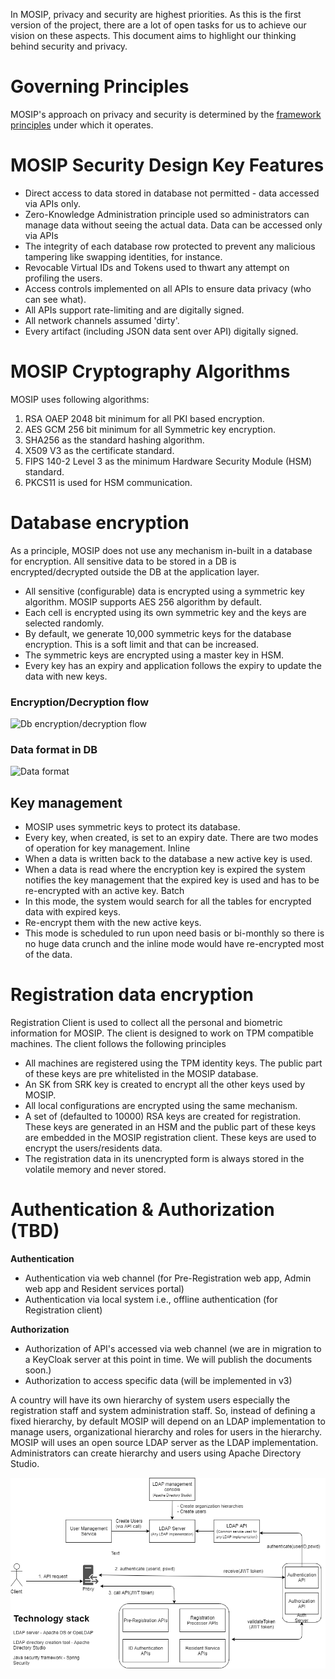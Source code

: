 In MOSIP, privacy and security are highest priorities. As this is the first version of the project, there are a lot of open tasks for us to achieve our vision on these aspects. This document aims to highlight our thinking behind security and privacy.

# Governing Principles
MOSIP's approach on privacy and security is determined by the [framework principles](https://www.mosip.io/uploads/resources/5cc84b0a08284Country%20Engagement%20Principles_v2.pdf) under which it operates.

# MOSIP Security Design Key Features

- Direct access to data stored in database not permitted - data accessed via APIs only.
- Zero-Knowledge Administration principle used so administrators can manage data without seeing the actual data. Data can be accessed only via APIs
- The integrity of each database row protected to prevent any malicious tampering like swapping identities, for instance.
- Revocable Virtual IDs and Tokens used to thwart any attempt on profiling the users.
- Access controls implemented on all APIs to ensure data privacy (who can see what).
- All APIs support rate-limiting and are digitally signed.
- All network channels assumed 'dirty'.
- Every artifact (including JSON data sent over API) digitally signed.

# MOSIP Cryptography Algorithms
MOSIP uses following algorithms:
1. RSA OAEP 2048 bit minimum for all PKI based encryption.
2. AES GCM 256 bit minimum for all Symmetric key encryption.
3. SHA256 as the standard hashing algorithm.
4. X509 V3 as the certificate standard.
5. FIPS 140-2 Level 3 as the minimum Hardware Security Module (HSM) standard.
6. PKCS11 is used for HSM communication.

# Database encryption
As a principle, MOSIP does not use any mechanism in-built in a database for encryption. All sensitive data to be stored in a DB is encrypted/decrypted outside the DB at the application layer.

- All sensitive (configurable) data is encrypted using a symmetric key algorithm. MOSIP supports AES 256 algorithm by default. 
- Each cell is encrypted using its own symmetric key and the keys are selected randomly.
- By default, we generate 10,000 symmetric keys for the database encryption. This is a soft limit and that can be increased.
- The symmetric keys are encrypted using a master key in HSM. 
- Every key has an expiry and application follows the expiry to update the data with new keys.

### Encryption/Decryption flow
![Db encryption/decryption flow](_images/arch_diagrams/DTO_encryption.png)

### Data format in DB
![Data format](_images/arch_diagrams/Indexed_Encrypted_Data_Format.png)

## Key management
- MOSIP uses symmetric keys to protect its database.
- Every key, when created, is set to an expiry date.
There are two modes of operation for key management.
Inline
- When a data is written back to the database a new active key is used.
- When a data is read where the encryption key is expired the system notifies the key management that the expired key is used and has to be re-encrypted with an active key.
Batch
- In this mode, the system would search for all the tables for encrypted data with expired keys.
- Re-encrypt them with the new active keys.
- This mode is scheduled to run upon need basis or bi-monthly so there is no huge data crunch and the inline mode would have re-encrypted most of the data.

# Registration data encryption
Registration Client is used to collect all the personal and biometric information for MOSIP. The client is designed to work on TPM compatible machines. The client follows the following principles

- All machines are registered using the TPM identity keys. The public part of these keys are pre whitelisted in the MOSIP database.
- An SK from SRK key is created to encrypt all the other keys used by MOSIP.
- All local configurations are encrypted using the same mechanism.
- A set of (defaulted to 10000) RSA keys are created for registration. These keys are generated in an HSM and the public part of these keys are embedded in the MOSIP registration client. These keys are used to encrypt the users/residents data. 
- The registration data in its unencrypted form is always stored in the volatile memory and never stored.
  
# Authentication & Authorization (TBD)
**Authentication**
- Authentication via web channel (for Pre-Registration web app, Admin web app and Resident services portal)
- Authentication via local system i.e., offline authentication (for Registration client)

**Authorization**
- Authorization of API's accessed via web channel (we are in migration to a KeyCloak server at this point in time. We will publish the documents soon.)
- Authorization to access specific data (will be implemented in v3)

A country will have its own hierarchy of system users especially the registration staff and system administration staff. So, instead of defining a fixed hierarchy, by default MOSIP will depend on an LDAP implementation to manage users, organizational hierarchy and roles for users in the hierarchy. MOSIP will uses an open source LDAP server as the LDAP implementation. Administrators can create hierarchy and users using Apache Directory Studio.



![Authentication](_images/arch_diagrams/AuthN&AuthZ.png)